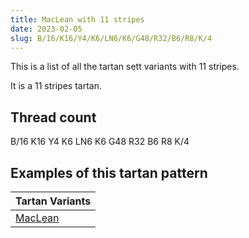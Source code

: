 ```yaml
---
title: MacLean with 11 stripes
date: 2023-02-05
slug: B/16/K16/Y4/K6/LN6/K6/G48/R32/B6/R8/K/4
---
```

This is a list of all the tartan sett variants with 11 stripes.

It is a 11 stripes tartan.


## Thread count
B/16 K16 Y4 K6 LN6 K6 G48 R32 B6 R8 K/4

## Examples of this tartan pattern

| Tartan Variants |
|---------------|
| [MacLean](/variants/b/16/k16/y4/k6/ln6/k6/g48/r32/b6/r8/k/4-b304080-g008000-k000000-lne0e0e0-rc00000-yf0c000)||
